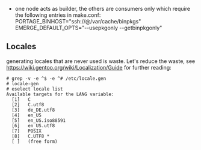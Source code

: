 * one node acts as builder, the others are consumers only which require the following entries in make.conf:
PORTAGE_BINHOST="ssh://<package builder user>@<package builder host>/var/cache/binpkgs"
EMERGE_DEFAULT_OPTS="--usepkgonly --getbinpkgonly"

## Locales

generating locales that are never used is waste. Let's reduce the waste, see https://wiki.gentoo.org/wiki/Localization/Guide  for further reading:
```
# grep -v -e ^$ -e ^# /etc/locale.gen
# locale-gen
# eselect locale list
Available targets for the LANG variable:
  [1]   C
  [2]   C.utf8
  [3]   de_DE.utf8
  [4]   en_US
  [5]   en_US.iso88591
  [6]   en_US.utf8
  [7]   POSIX
  [8]   C.UTF8 *
  [ ]   (free form)
```
